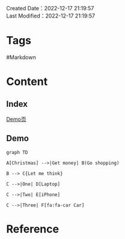 Created Date：2022-12-17 21:19:57  
Last Modified：2022-12-17 21:19:57

# Tags

#Markdown

# Content

## Index

[Demo页](https://mermaid.live/edit#pako:eNqNj0sKwzAMRK9itM4JvG7pAbr1RrVFbFJ_EHKhhNy9SkOyaSmdlTR6M6AZfA0EFoxqTHJhbNEV85avOSf5vt0Yi48m0IPutR1MJD_VLh_-j6YjkzGV3czEI_3XAgMoreGgb8zr1YFEyuTA6hiQJweuLMr1FlDoHJJUBivcaQDsUq_P4vd9Y04JR8a8mcsLJu9d4g)

## Demo

```mermaid
graph TD

A[Christmas] -->|Get money| B(Go shopping)

B --> C{Let me think}

C -->|One| D[Laptop]

C -->|Two| E[iPhone]

C -->|Three| F[fa:fa-car Car]
```

# Reference
